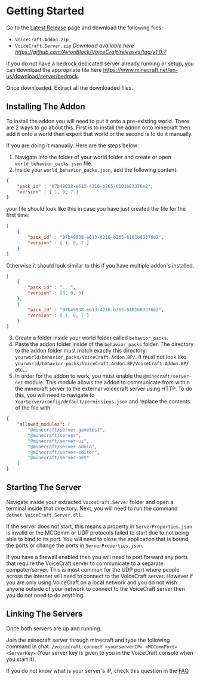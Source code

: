 # Getting Started
Go to the [Latest Release](https://github.com/AvionBlock/VoiceCraft/releases/latest) page and download the following files:
- `VoiceCraft.Addon.zip`
- `VoiceCraft.Server.zip` *Download available here https://github.com/AvionBlock/VoiceCraft/releases/tag/v1.0.7*

if you do not have a bedrock dedicated server already running or setup, you can download the appropriate file here https://www.minecraft.net/en-us/download/server/bedrock.

Once downloaded. Extract all the downloaded files.

## Installing The Addon
To install the addon you will need to put it onto a pre-existing world. There are 2 ways to go about this. First is to install the addon onto minecraft then add it onto a world then export that world or the second is to do it manually.

If you are doing it manually. Here are the steps below:

1. Navigate into the folder of your world folder and create or open `world_behavior_packs.json` file.
2. Inside your `world_behavior_packs.json`, add the following content:
```json
{
    "pack_id" : "87b49038-e613-4216-b265-6101b83376e2",
    "version" : [ 1, 0, 7 ]
}
```
your file should look like this in case you have just created the file for the first time:
```json
[
    {
        "pack_id" : "87b49038-e613-4216-b265-6101b83376e2",
        "version" : [ 1, 0, 7 ]
    }
]
```
Otherwise it should look similar to this if you have multiple addon's installed.
```json
[
    {
        "pack_id" : "...",
        "version" : [0, 0, 0]
    },
    {
        "pack_id" : "87b49038-e613-4216-b265-6101b83376e2",
        "version" : [ 1, 0, 7 ]
    }
]
```

3. Create a folder inside your world folder called `behavior_packs`.
4. Paste the addon folder inside of the `behavior_packs` folder. The directory to the addon folder must match exactly this directory: `yourworld/behavior_packs/VoiceCraft.Addon.BP/`. It must not look like `yourworld/behavior_packs/VoiceCraft.Addon.BP/VoiceCraft.Addon.BP/` etc...
5. In order for the addon to work, you must enable the `@minecraft/server-net` module. This module allows the addon to communicate from within the minecraft server to the external voicecraft server using HTTP. To do this, you will need to navigate to `YourServer/config/default/permissions.json` and replace the contents of the file with
```json
{
    "allowed_modules": [
        "@minecraft/server-gametest",
        "@minecraft/server",
        "@minecraft/server-ui",
        "@minecraft/server-admin",
        "@minecraft/server-editor",
        "@minecraft/server-net"
    ]
}
```

## Starting The Server
Navigate inside your extracted `VoiceCraft.Server` folder and open a terminal inside that directory. Next, you will need to run the command `dotnet VoiceCraft.Server.dll`.

If the server does not start, this means a property in `ServerProperties.json` is invalid or the MCComm or UDP protocols failed to start due to not being able to bind to its port. You will need to close the application that is bound the ports or change the ports in `ServerProperties.json`.

If you have a firewall enabled then you will need to port forward any ports that require the VoiceCraft server to communicate to a separate computer/server. This is most common for the UDP port where people across the internet will need to connect to the VoiceCraft server. However if you are only using VoiceCraft on a local network and you do not wish anyone outside of your network to connect to the VoiceCraft server then you do not need to do anything.

## Linking The Servers
Once both servers are up and running. 

Join the minecraft server through minecraft and type the following command in chat. `/voicecraft:connect <yourserverIP> <MCCommPort> <ServerKey>` (Your server key is given to you in the VoiceCraft console when you start it).

If you do not know what is your server's IP, check this question in the [FAQ](../../faq.md#how-do-i-find-the-voicecraft-servers-ip-address-and-port)